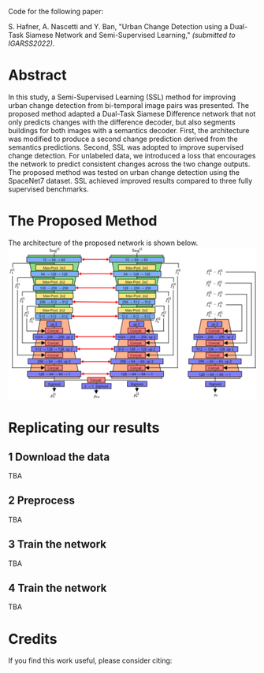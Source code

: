 Code for the following paper:

S. Hafner, A. Nascetti and Y. Ban, "Urban Change Detection using a Dual-Task Siamese Network and Semi-Supervised Learning," *(submitted to IGARSS2022)*.

# Abstract

In this study, a Semi-Supervised Learning (SSL) method for improving urban change detection from bi-temporal image pairs was presented. The proposed method adapted a Dual-Task Siamese Difference network that not only predicts changes with the difference decoder, but also segments buildings for both images with a semantics decoder. First, the architecture was modified to produce a second change prediction derived from the semantics predictions. Second, SSL was adopted to improve supervised change detection. For unlabeled data, we introduced a loss that encourages the network to predict consistent changes across the two change outputs. The proposed method was tested on urban change detection using the SpaceNet7 dataset. SSL achieved improved results compared to three fully supervised benchmarks.

# The Proposed Method

The architecture of the proposed network is shown below.
![](figures/architecture.PNG)



# Replicating our results
## 1 Download the data

TBA

## 2 Preprocess

TBA

## 3 Train the network

TBA

## 4 Train the network

TBA

# Credits

If you find this work useful, please consider citing:



  ```bibtex

  ```
  